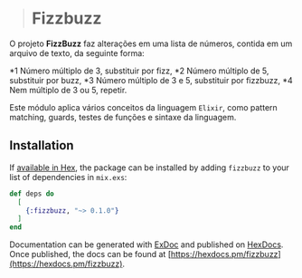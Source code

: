 > # Fizzbuzz

O projeto **FizzBuzz** faz alterações em uma lista de números, contida em um arquivo de texto, da seguinte forma:

 *1 Número múltiplo de 3, substituir por fizz,
 *2 Número múltiplo de 5, substituir por buzz,
 *3 Número múltiplo de 3 e 5, substituir por fizzbuzz,
 *4 Nem múltiplo de 3 ou 5, repetir.


Este módulo aplica vários conceitos da linguagem ```Elixir```, como pattern matching, guards, testes de funções e sintaxe da linguagem.

## Installation

If [available in Hex](https://hex.pm/docs/publish), the package can be installed
by adding `fizzbuzz` to your list of dependencies in `mix.exs`:

```elixir
def deps do
  [
    {:fizzbuzz, "~> 0.1.0"}
  ]
end
```

Documentation can be generated with [ExDoc](https://github.com/elixir-lang/ex_doc)
and published on [HexDocs](https://hexdocs.pm). Once published, the docs can
be found at [https://hexdocs.pm/fizzbuzz](https://hexdocs.pm/fizzbuzz).

